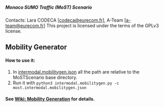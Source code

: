 ##### Monaco SUMO Traffic (MoST) Scenario
Contacts: Lara CODECA [codeca@eurecom.fr], A-Team [a-team@eurecom.fr]
This project is licensed under the terms of the GPLv3 license.

## Mobility Generator

#### How to use it:
1) In [intermodal.mobilitygen.json](https://github.com/lcodeca/MoSTScenario/blob/master/tools/mobility/intermodal.mobilitygen.json) all the path are relative to the MoSTScenario base directory.
2) Run it with `python3 intermodal.mobilitygen.py -c most.intermodal.mobilitygen.json`

#### See [Wiki: Mobility Generation](https://github.com/lcodeca/MoSTScenario/wiki/How-to-rebuild-the-scenario.#mobility-generation) for details.
